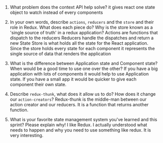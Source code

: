 1. What problem does the context API help solve?
it gives react one state object to watch instead of every components

1. In your own words, describe `actions`, `reducers` and the `store` and their role in Redux. What does each piece do? Why is the store known as a 'single source of truth' in a redux application?
Actions are functions that dispatch to the reducers
Reducers handle the dispatches and return a new State
Store is what holds all the state for the React application.
Since the store holds every state for each component it represents the single source of data that renders the application


1. What is the difference between Application state and Component state? When would be a good time to use one over the other?
If you have a big application with lots of components it would help to use Application state. If you have a small app it would be quicker to give each component their own state.

1. Describe `redux-thunk`, what does it allow us to do? How does it change our `action-creators`?
Redux-thunk is the middle-man between our action creator and our reducers. It is a function that returns another function.
1. What is your favorite state management system you've learned and this sprint? Please explain why!
I like Redux. I actually understood what needs to happen and why you need to use something like redux. It is very interesting.
